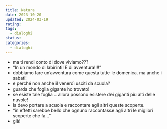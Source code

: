 ```yaml
---
title: Natura
date: 2023-10-20
updated: 2024-03-19
rating: 
tags:
  - dialoghi
status: 
categories:
  - dialoghi
---
```


- ma ti rendi conto di dove viviamo???
- “In un mondo di labirinti! E di avventura!!!!”
- dobbiamo fare un’avventura come questa tutte le domenica. ma anche i sabati!  
- e perché non anche il venerdì usciti da scuola?
- guarda che foglia gigante ho trovato!  
- se esiste tale foglia .. allora possono esistere dei giganti più alti delle nuvole!
- la devo portare a scuola e raccontare agli altri queste scoperte.
- “in effetti sarebbe bello che ognuno raccontasse agli altri le migliori scoperte che fa...”
- già!

